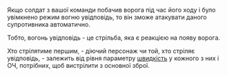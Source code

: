 Якщо солдат з вашої команди побачив ворога під час його ходу і було
увімкнено режим вогню увідповідь, то він зможе атакувати даного
супротивника автоматично.

Тобто, вогонь увідповідь - це стрільба, яка є реакцією на появу ворога.

Хто стрілятиме першим, - діючий персонаж чи той, хто стріляє
увідповідь, - залежить від рівня параметру
[швидкість](Навики/швидкість "wikilink") у кожного з них і ОЧ,
потрібних, щоб вистрілити з основної зброї.